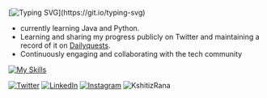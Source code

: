 [![Typing SVG](https://readme-typing-svg.demolab.com/?lines=Hi👋+I'm+Kshitiz;)](https://git.io/typing-svg)
  - currently learning Java and Python. 
  - Learning and sharing my progress publicly on Twitter and maintaining a record of it on [Dailyquests](https://github.com/KshitizRana/DailyQuest).
  - Continuously engaging and collaborating with the tech community

[![My Skills](https://skillicons.dev/icons?i=html,css,java,python,git,linux,bootstrap,tailwindcss,django&perline=4)](https://skillicons.dev)

[![Twitter](https://img.shields.io/badge/Twitter-%231DA1F2.svg?logo=Twitter&logoColor=white)](https://twitter.com/Kshitiztwt)  [![LinkedIn](https://img.shields.io/badge/LinkedIn-%230077B5.svg?logo=linkedin&logoColor=white)](https://www.linkedin.com/in/kshitiz-rana-264457226/)
[![Instagram](https://img.shields.io/badge/Instagram-%23E4405F.svg?logo=Instagram&logoColor=white)](https://www.instagram.com/_kshitiz_rana_/?igsh=MWNsajJpNDcwbmxsOA%3D%3D) <img src="https://komarev.com/ghpvc/?username=KshitizRana&label=Profile%20views&color=0e75b6&style=flat" alt="KshitizRana" />


<!-- ![snake animation](https://github.com/KshitizRana/Kshitizrana/blob/output/github-contribution-grid-snake2.svg) -->
